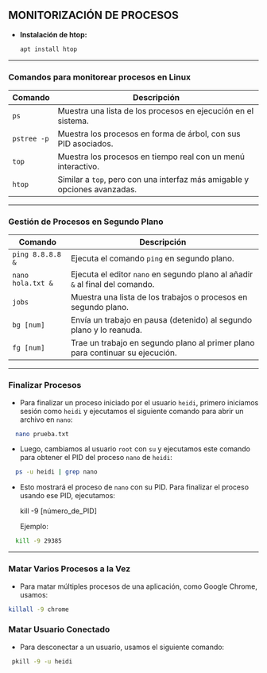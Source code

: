 ## MONITORIZACIÓN DE PROCESOS

- **Instalación de htop:**
  ```bash
  apt install htop
  ```

***
### Comandos para monitorear procesos en Linux

| Comando        | Descripción                                                |
| ---------------| ---------------------------------------------------------- |
| `ps`           | Muestra una lista de los procesos en ejecución en el sistema. |
| `pstree -p`    | Muestra los procesos en forma de árbol, con sus PID asociados. |
| `top`          | Muestra los procesos en tiempo real con un menú interactivo. |
| `htop`         | Similar a `top`, pero con una interfaz más amigable y opciones avanzadas. |

***
### Gestión de Procesos en Segundo Plano

| Comando                    | Descripción                                                                            |
| -------------------------- | -------------------------------------------------------------------------------------- |
| `ping 8.8.8.8 &`           | Ejecuta el comando `ping` en segundo plano.                                             |
| `nano hola.txt &`          | Ejecuta el editor `nano` en segundo plano al añadir `&` al final del comando.           |
| `jobs`                     | Muestra una lista de los trabajos o procesos en segundo plano.                         |
| `bg [num]`                 | Envía un trabajo en pausa (detenido) al segundo plano y lo reanuda.                     |
| `fg [num]`                 | Trae un trabajo en segundo plano al primer plano para continuar su ejecución.           |

***

### Finalizar Procesos

- Para finalizar un proceso iniciado por el usuario `heidi`, primero iniciamos sesión como `heidi` y ejecutamos el siguiente comando para abrir un archivo en `nano`:

```bash
  nano prueba.txt
```
- Luego, cambiamos al usuario `root` con `su` y ejecutamos este comando para obtener el PID del proceso `nano` de `heidi`:

```bash
  ps -u heidi | grep nano
```
- Esto mostrará el proceso de `nano` con su PID. Para finalizar el proceso usando ese PID, ejecutamos:

  kill -9 [número_de_PID]

  Ejemplo:

```bash
  kill -9 29385
```

***

### Matar Varios Procesos a la Vez

- Para matar múltiples procesos de una aplicación, como Google Chrome, usamos:

```bash
killall -9 chrome
```

### Matar Usuario Conectado

- Para desconectar a un usuario, usamos el siguiente comando:
```bash
 pkill -9 -u heidi
```

